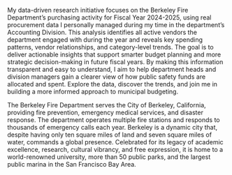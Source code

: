 My data-driven research initiative focuses on the Berkeley Fire Department’s purchasing activity for Fiscal Year 2024-2025, using real procurement data I personally managed during my time in the department’s Accounting Division. This analysis identifies all active vendors the department engaged with during the year and reveals key spending patterns, vendor relationships, and category-level trends.
The goal is to deliver actionable insights that support smarter budget planning and more strategic decision-making in future fiscal years. By making this information transparent and easy to understand, I aim to help department heads and division managers gain a clearer view of how public safety funds are allocated and spent. Explore the data, discover the trends, and join me in building a more informed approach to municipal budgeting.

The Berkeley Fire Department serves the City of Berkeley, California, providing fire prevention, emergency medical services, and disaster response. The department operates multiple fire stations and responds to thousands of emergency calls each year.
Berkeley is a dynamic city that, despite having only ten square miles of land and seven square miles of water, commands a global presence. Celebrated for its legacy of academic excellence, research, cultural vibrancy, and free expression, it is home to a world-renowned university, more than 50 public parks, and the largest public marina in the San Francisco Bay Area.

